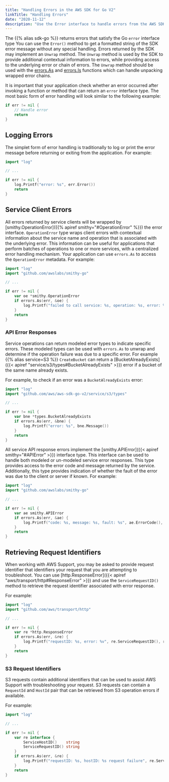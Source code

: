 ```yaml
---
title: "Handling Errors in the AWS SDK for Go V2"
linkTitle: "Handling Errors"
date: "2020-11-12"
description: "Use the Error interface to handle errors from the AWS SDK for Go V2 or AWS service."
---
```


The {{% alias sdk-go %}} returns errors that satisfy the Go `error` interface type  You can use the `Error()` method to
get a formatted string of the SDK error message without any special handling. Errors returned by the SDK may implement
an `Unwrap` method. The `Unwrap` method is used by the SDK to provide additional contextual information to errors, while
providing access to the underlying error or chain of errors. The `Unwrap` method should be used with the
[errors.As](https://golang.org/pkg/errors#As) and [errors.Is](https://golang.org/pkg/errors#Is) functions which can
handle unpacking wrapped error chains.

It is important that your application check whether an error occurred after invoking a function or method that
can return an `error` interface type. The most basic form of error handling will look similar to the following example:

```go
if err != nil {
	// Handle error
	return
}
```

## Logging Errors

The simplet form of error handling is traditionally to log or print the error message before returning or exiting from
the application. For example:

```go
import "log"

// ...

if err != nil {
	log.Printf("error: %s", err.Error())
	return
}
```

## Service Client Errors

All errors returned by service clients will be wrapped by
[smithy.OperationError]({{% apiref smithy="#OperationError" %}}) the error interface. `OperationError` type wraps
client errors with contextual information about the service name and operation that is associated with the underlying
error. This information can be useful for applications that perform batches of operations to one or more services, with
a centralized error handling mechanism. Your application can use `errors.As` to access the `OperationError` metadata.
For example:

```go
import "log"
import "github.com/awslabs/smithy-go"

// ...

if err != nil {
	var oe *smithy.OperationError
	if errors.As(err, &oe) {
		log.Printf("failed to call service: %s, operation: %s, error: %v", oe.Service(), oe.Operation(), oe.Unwrap())
    }
    return
}
```

### API Error Responses

Service operations can return modeled error types to indicate specific errors. These modeled types can be used with
`errors.As` to unwrap and determine if the operation failure was due to a specific error. For example
{{% alias service=S3 %}} `CreateBucket` can return a
[BucketAlreadyExists]({{< apiref "service/s3/types#BucketAlreadyExists" >}}) error if a bucket of the same name
already exists.

For example, to check if an error was a `BucketAlreadyExists` error:

```go
import "log"
import "github.com/aws/aws-sdk-go-v2/service/s3/types"

// ...

if err != nil {
	var bne *types.BucketAlreadyExists
	if errors.As(err, &bne) {
		log.Printf("error: %s", bne.Message())
    }
    return
}
```

All service API response errors implement the [smithy.APIError]({{< apiref smithy="#APIError" >}}) interface type.
This interface can be used to handle both modeled or un-modeled service error responses. This type provides
access to the error code and message returned by the service. Additionally, this type provides indication of whether
the fault of the error was due to the client or server if known. For example:

```go
import "log"
import "github.com/awslabs/smithy-go"

// ...

if err != nil {
	var ae smithy.APIError
	if errors.As(err, &ae) {
		log.Printf("code: %s, message: %s, fault: %s", ae.ErrorCode(), ae.ErrorMessage(), ae.ErrorFault().String())
    }
    return
}
```

## Retrieving Request Identifiers

When working with AWS Support, you may be asked to provide request identifier that identifiers your request that you
are attempting to troubleshoot. You can use [http.ResponseError]({{< apiref "aws/transport/http#ResponseError" >}})
and use the `ServiceRequestID()` method to retrieve the request identifier associated with error response.

For example:

```go
import "log"
import "github.com/aws/transport/http"

// ...

if err != nil {
	var re *http.ResponseError
	if errors.As(err, &re) {
		log.Printf("requestID: %s, error: %v", re.ServiceRequestID(), re.Unwrap());
    }
    return
}
```

### S3 Request Identifiers

S3 requests contain additional identifiers that can be used to assist AWS Support with troubleshooting your request.
S3 requests can contain a `RequestId` and `HostId` pair that can be retrieved from S3 operation errors if available.

For example:

```go
import "log"

// ...

if err != nil {
	var re interface {
        ServiceHostID()    string
		ServiceRequestID() string
    }
    if errors.As(err, &re) {
        log.Printf("requestID: %s, hostID: %s request failure", re.ServiceRequestID(), re.ServiceHostID());
    }
    return
}
```

